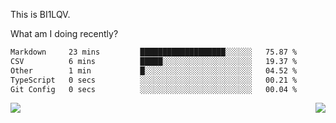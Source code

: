 This is BI1LQV.

What am I doing recently?

<!--START_SECTION:waka-->

```txt
Markdown     23 mins         ███████████████████░░░░░░   75.87 %
CSV          6 mins          █████░░░░░░░░░░░░░░░░░░░░   19.37 %
Other        1 min           █░░░░░░░░░░░░░░░░░░░░░░░░   04.52 %
TypeScript   0 secs          ░░░░░░░░░░░░░░░░░░░░░░░░░   00.21 %
Git Config   0 secs          ░░░░░░░░░░░░░░░░░░░░░░░░░   00.04 %
```

<!--END_SECTION:waka-->
<img align="right" src="https://github-readme-stats.vercel.app/api?username=bi1lqv&show_icons=true&count_private=true">

<img src="https://metrics.lecoq.io/bi1lqv?template=classic&base.activity=0&base.community=0&base.repositories=0&base.metadata=0&isocalendar=1&base=header%2C%20activity%2C%20community%2C%20repositories%2C%20metadata&base.indepth=false&base.hireable=false&isocalendar=false&isocalendar.duration=full-year&config.timezone=Asia%2FShanghai">
